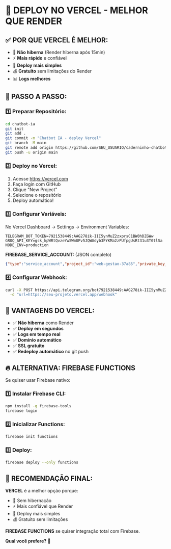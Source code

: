 # 🚀 DEPLOY NO VERCEL - MELHOR QUE RENDER

## ✅ **POR QUE VERCEL É MELHOR:**
- 🚫 **Não hiberna** (Render hiberna após 15min)
- ⚡ **Mais rápido** e confiável
- 🔧 **Deploy mais simples**
- 💰 **Gratuito** sem limitações do Render
- 📊 **Logs melhores**

## 🔧 **PASSO A PASSO:**

### 1️⃣ **Preparar Repositório:**
```bash
cd chatbot-ia
git init
git add .
git commit -m "Chatbot IA - deploy Vercel"
git branch -M main
git remote add origin https://github.com/SEU_USUARIO/caderninho-chatbot.git
git push -u origin main
```

### 2️⃣ **Deploy no Vercel:**
1. Acesse https://vercel.com
2. Faça login com GitHub
3. Clique "New Project"
4. Selecione o repositório
5. Deploy automático!

### 3️⃣ **Configurar Variáveis:**
No Vercel Dashboard → Settings → Environment Variables:

```
TELEGRAM_BOT_TOKEN=7921538449:AAG278ik-III5ynMuZ2zxprsC1BW0hDZGWw
GROQ_API_KEY=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
NODE_ENV=production
```

**FIREBASE_SERVICE_ACCOUNT:** (JSON completo)
```json
{"type":"service_account","project_id":"web-gestao-37a85","private_key_id":"8b4fb14113ffd8e2059d02cf92807afe840c7874","private_key":"-----BEGIN PRIVATE KEY-----\nMIIEvQIBADANBgkqhkiG9w0BAQEFAASCBKcwggSjAgEAAoIBAQC7nz1BqdazMI2n...","client_email":"firebase-adminsdk-fbsvc@web-gestao-37a85.iam.gserviceaccount.com","client_id":"107910474661303472569","auth_uri":"https://accounts.google.com/o/oauth2/auth","token_uri":"https://oauth2.googleapis.com/token","auth_provider_x509_cert_url":"https://www.googleapis.com/oauth2/v1/certs","universe_domain":"googleapis.com"}
```

### 4️⃣ **Configurar Webhook:**
```bash
curl -X POST https://api.telegram.org/bot7921538449:AAG278ik-III5ynMuZ2zxprsC1BW0hDZGWw/setWebhook \
  -d "url=https://seu-projeto.vercel.app/webhook"
```

## 🎯 **VANTAGENS DO VERCEL:**
- ✅ **Não hiberna** como Render
- ✅ **Deploy em segundos**
- ✅ **Logs em tempo real**
- ✅ **Domínio automático**
- ✅ **SSL gratuito**
- ✅ **Redeploy automático** no git push

## 🔥 **ALTERNATIVA: FIREBASE FUNCTIONS**

Se quiser usar Firebase nativo:

### 1️⃣ **Instalar Firebase CLI:**
```bash
npm install -g firebase-tools
firebase login
```

### 2️⃣ **Inicializar Functions:**
```bash
firebase init functions
```

### 3️⃣ **Deploy:**
```bash
firebase deploy --only functions
```

## 🎯 **RECOMENDAÇÃO FINAL:**

**VERCEL** é a melhor opção porque:
- 🚫 Sem hibernação
- ⚡ Mais confiável que Render
- 🔧 Deploy mais simples
- 💰 Gratuito sem limitações

**FIREBASE FUNCTIONS** se quiser integração total com Firebase.

**Qual você prefere?** 🤔